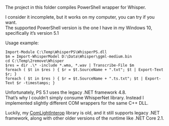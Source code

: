 ﻿The project in this folder compiles PowerShell wrapper for Whisper.

I consider it incomplete, but it works on my computer, you can try if you want.<br />
The supported PowerShell version is the one I have in my Windows 10, specifically it’s version 5.1

Usage example:

```
Import-Module C:\Temp\WhisperPS\WhisperPS.dll
$m = Import-WhisperModel D:\Data\Whisper\ggml-medium.bin
cd C:\Temp\2remove\Whisper
$res = dir .\* -include *.wma, *.wav | Transcribe-File $m
foreach ( $t in $res ) { $r = $t.SourceName + ".txt"; $t | Export-Text $r; }
foreach ( $t in $res ) { $r = $t.SourceName + ".ts.txt"; $t | Export-Text $r -timestamps; }
```

Unfortunately, PS 5.1 uses the legacy .NET framework 4.8.<br />
That’s why I couldn’t simply consume WhisperNet library.
Instead I implemented slightly different COM wrappers for the same C++ DLL.

Luckily, my [ComLightInterop](https://www.nuget.org/packages/ComLightInterop/) library is old,
and it still supports legacy .NET framework, along with other older versions of the runtime like .NET Core 2.1.